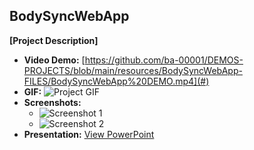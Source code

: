 ## BodySyncWebApp

**[Project Description]**

- **Video Demo:** [https://github.com/ba-00001/DEMOS-PROJECTS/blob/main/resources/BodySyncWebApp-FILES/BodySyncWebApp%20DEMO.mp4](#)  
- **GIF:** ![Project GIF](#)  
- **Screenshots:** 
  - ![Screenshot 1](#)
  - ![Screenshot 2](#)
- **Presentation:** [View PowerPoint](#)
